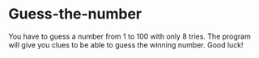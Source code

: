 # Guess-the-number
You have to guess a number from 1 to 100 with only 8 tries. The program will give you clues to be able to guess the winning number. Good luck!
